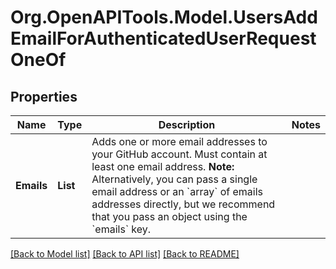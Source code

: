 # Org.OpenAPITools.Model.UsersAddEmailForAuthenticatedUserRequestOneOf

## Properties

Name | Type | Description | Notes
------------ | ------------- | ------------- | -------------
**Emails** | **List<string>** | Adds one or more email addresses to your GitHub account. Must contain at least one email address. **Note:** Alternatively, you can pass a single email address or an &#x60;array&#x60; of emails addresses directly, but we recommend that you pass an object using the &#x60;emails&#x60; key. | 

[[Back to Model list]](../README.md#documentation-for-models) [[Back to API list]](../README.md#documentation-for-api-endpoints) [[Back to README]](../README.md)

